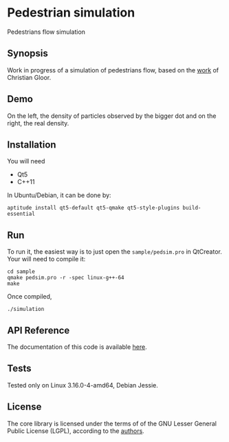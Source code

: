 # Pedestrian simulation
Pedestrians flow simulation

## Synopsis
Work in progress of a simulation of pedestrians flow, based on the [work](http://pedsim.silmaril.org/) of Christian Gloor.

## Demo

[//]: # "![Screenshot](https://raw.githubusercontent.com/tokudaek/pedestrian-simulation/master/demo.gif)"

On the left, the density of particles observed by the bigger dot and on the right, the real density.

## Installation
You will need
 * Qt5
 * C++11

In Ubuntu/Debian, it can be done by:

`
aptitude install qt5-default qt5-qmake qt5-style-plugins build-essential
`

## Run
To run it, the easiest way is to just open the `sample/pedsim.pro` in QtCreator.
Your will need to compile it:

~~~~
cd sample
qmake pedsim.pro -r -spec linux-g++-64
make
~~~~

Once compiled, 


`./simulation`



## API Reference

The documentation of this code is available [here](http://pedsim.silmaril.org/documentation/).

## Tests

Tested only on Linux 3.16.0-4-amd64, Debian Jessie.


## License

The core library is licensed under the terms of of the GNU Lesser General Public License (LGPL), according to the [authors](http://pedsim.silmaril.org/download/).
